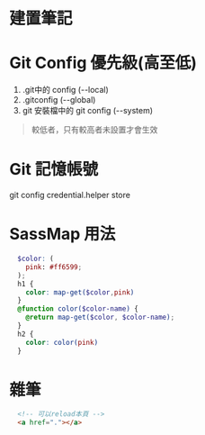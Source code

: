 # 建置筆記

# Git Config 優先級(高至低)
1. .git中的 config  (--local)
2. .gitconfig (--global)
3. git 安裝檔中的 git config (--system)
> 較低者，只有較高者未設置才會生效

# Git 記憶帳號
git config credential.helper store


# SassMap 用法
```scss
  $color: (
    pink: #ff6599;
  );
  h1 {
    color: map-get($color,pink)
  }
  @function color($color-name) {
    @return map-get($color, $color-name);
  }
  h2 {
    color: color(pink)
  }
```

# 雜筆
```html
  <!-- 可以reload本頁 -->
  <a href="."></a>

```